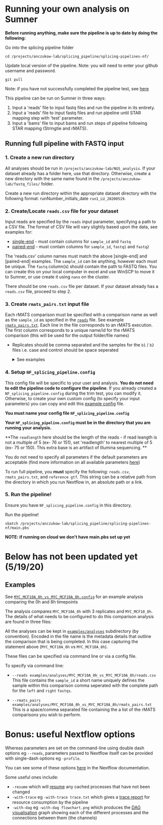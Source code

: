 # Running your own analysis on Sumner

**Before running anything, make sure the pipeline is up to date by doing the following:**

Go into the splicing pipeline folder
```
cd /projects/anczukow-lab/splicing_pipeline/splicing-pipelines-nf/
```

Update local version of the pipeline. Note: you will need to enter your github username and password.
```
git pull
```

Note: if you have not successfully completed the pipeline test, see [here](../README.md##quick-start-on-sumner-jaxs-hpc)

This pipeline can be run on Sumner in three ways:
  1. Input a 'reads' file to input fastq files and run the pipeline in its entirety.
  2. Input a 'reads' file to input fastq files and run pipeline until STAR mapping step with 'test' parameter.
  3. Input a 'bams' file to input bams and run steps of pipeline following STAR mapping (Stringtie and rMATS).


## Running full pipeline with FASTQ input
### 1. Create a new run directory

All analyses should be run in `/projects/anczukow-lab/NGS_analysis`. If your dataset already has a folder here, use that directory. Otherwise, create a new directory with the same name found in the `/projects/anczukow-lab/fastq_files/` folder. 

Create a new run directory within the appropriate dataset directory with the following format: runNumber_initials_date `run1_LU_20200519`.  

### 2. Create/Locate `reads.csv` file for your dataset

Input reads are specified by the `reads` input parameter, specifying a path to a CSV file. The format of CSV file will vary slightly based upon the data, see examples for:

- [single-end](../examples/testdata/single_end/test_reps.csv) - must contain columns for `sample_id` and `fastq`
- [paired-end](../examples/human_test/human_test_reps.csv) - must contain columns for `sample_id`, `fastq1` and `fastq2`

The 'reads.csv' column names must match the above [single-end] and [paired-end] examples. The `sample_id` can be anything, however each must be unique. The `fastq` column(s) should contain the path to FASTQ files. You can create this on your local computer in excel and use WinSCP to move it to Sumner, or use create it using `nano` on the cluster.

There should be one `reads.csv` file per dataset. If your dataset already has a `reads.csv` file, proceed to step 2.


### 3. Create `rmats_pairs.txt` input file

Each rMATS comparison must be specified with a comparison name as well as the `sample_id` as specified in the [`reads`](../examples/testdata/human_test/human_test_reps.csv) file. See example [`rmats_pairs.txt`](../examples/human_test/rmats_pairs.txt). Each line in the file corresponds to an rMATS execution. The first column corresponds to a unique name/id for the rMATS comparison (this will be used for the output folder/file names)

* Replicates should be comma separated and the samples for the `b1` / `b2` files i.e. case and control should be space seperated
    <details>
    <summary>See examples</summary>

    #### Single sample pair:
    ```
    comparison_id[space]sample1[space]sample2
    ```

    #### Multiple sample pairs, no replicates:
    ```
    comparison1_id[space]sample1[space]sample2
    comparison2_id[space]sample3[space]sample4
    ```

    #### Multiple sample pairs, with multiple replicates:
    ```
    comparison1_id[space]sample1replicate1,sample1replicate2,sample1replicate3[space]sample2replicate1,sample2replicate2,sample2replicate3
    comparison2_id[space]sample3replicate1,sample3replicate2,sample3replicate3[space]sample4replicate1,sample4replicate1,sample4replicate1
    ```
    
     #### B1 only, no rMATS comparison (if this is run, set '--Statoff' parameter to 'true'):
    ```
    comparison_id[space]sample1,sample2,sample3
    ```
    </details>


### 4. Setup `NF_splicing_pipeline.config`

This config file will be specific to your user and analysis. **You do not need to edit the pipeline code to configure the pipeline**. If you already created a `NF_splicing_pipeline.config` during the trim test, you can modify it. Otherwise, to create your own custom config (to specify your input parameters) you can copy and edit this [example config](../conf/examples/MYC_MCF10A_0h_vs_MYC_MCF10A_8h.config) file.

**You must name your config file `NF_splicing_pipeline.config`**

**Your `NF_splicing_pipeline.config` must be in the directory that you are running your analysis.**

**The `readlength` here should be the length of the reads - if read leangth is not a multiple of 5 (ex- 76 or 151), set 'readlength' to nearest multiple of 5 (ex- 75 or 150). This extra base is an artifact of Illumina sequencing. **

You do not need to specify all parameters if the default parameters are acceptable (find more information on all available parameters [here](usage.md#all-available-parameters)) 

To run full pipeline, you **must** specify the following: `reads.csv`, `rmats_pairs.txt`, and `reference gtf`. This string can be a relative path from the directory in which you run Nextflow in, an absolute path or a link. 

### 5. Run the pipeline!

Ensure you have `NF_splicing_pipeline.config` in this directory. 

Run the pipeline! 
```
sbatch /projects/anczukow-lab/splicing_pipeline/splicing-pipelines-nf/main.pbs
```
**NOTE: if running on cloud we don't have main.pbs set up yet**


# Below has not been updated yet (5/19/20)
## Examples

See [`MYC_MCF10A_0h_vs_MYC_MCF10A_8h.config`](../conf/examples/MYC_MCF10A_0h_vs_MYC_MCF10A_8h.config) for an example analysis comparing the 0h and 8h timepoints

The analysis compares `MYC_MCF10A_0h` with 3 replicates and `MYC_MCF10_8h`.
The details of what needs to be configured to do this comparison analysis are found in three files:

All the analyses can be kept in [`examples/analyses`](../examples/analyses) subdirectory (by convention). Encoded in the file name is the metadata details that outline the comparison that is being completed.  In this case capturing the statement above (`MYC_MCF10A_0h` vs `MYC_MCF10A_8h`).

These files can be specified via command line or via a config file.

To specify via command line:

* `--reads examples/analyses/MYC_MCF10A_0h_vs_MYC_MCF10A_8h/reads.csv`
    This file contains the `sample_id` a short name uniquely defines the sample within this comparison
    comma seperated with the complete path for the `left` and `right` `fastqs`.   
    
* `--rmats_pairs examples/analyses/MYC_MCF10A_0h_vs_MYC_MCF10A_8h/rmats_pairs.txt`
    This is a space/comma separated file containing the a list of the rMATS comparisons you wish to perform.

# Bonus: useful Nextflow options

Whereas parameters are set on the command-line using double dash options eg `--reads`, parameters passed to Nextflow itself can be provided with single-dash options eg `-profile`.

You can see some of these options [here](https://www.nextflow.io/docs/latest/tracing.html) in the Nextflow documentation.

Some useful ones include:
- `-resume` which will [resume](https://www.nextflow.io/docs/latest/getstarted.html?highlight=resume#modify-and-resume) any cached processes that have not been changed
- `-with-trace` eg `-with-trace trace.txt` which gives a [trace report](https://www.nextflow.io/docs/latest/tracing.html?highlight=dag#trace-report) for resource consumption by the pipeline
- `-with-dag` eg `-with-dag flowchart.png` which produces the [DAG visualisation](https://www.nextflow.io/docs/latest/tracing.html?highlight=dag#dag-visualisation) graph showing each of the different processes and the connections between them (the channels)
